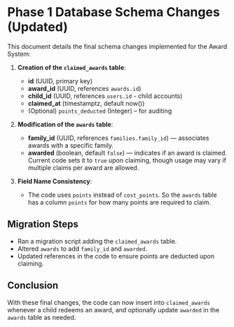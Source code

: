 # Phase 1 Database Schema Changes (Updated)

This document details the final schema changes implemented for the Award System:

1. **Creation of the `claimed_awards` table**:
   - **id** (UUID, primary key)
   - **award_id** (UUID, references `awards.id`)
   - **child_id** (UUID, references `users.id` - child accounts)
   - **claimed_at** (timestamptz, default now())
   - (Optional) `points_deducted` (Integer) – for auditing

2. **Modification of the `awards` table**:
   - **family_id** (UUID, references `families.family_id`) — associates awards with a specific family.
   - **awarded** (boolean, default `false`) — indicates if an award is claimed. Current code sets it to `true` upon claiming, though usage may vary if multiple claims per award are allowed.

3. **Field Name Consistency**:
   - The code uses `points` instead of `cost_points`. So the `awards` table has a column `points` for how many points are required to claim.

## Migration Steps
- Ran a migration script adding the `claimed_awards` table.
- Altered `awards` to add `family_id` and `awarded`.
- Updated references in the code to ensure points are deducted upon claiming.

## Conclusion
With these final changes, the code can now insert into `claimed_awards` whenever a child redeems an award, and optionally update `awarded` in the `awards` table as needed.